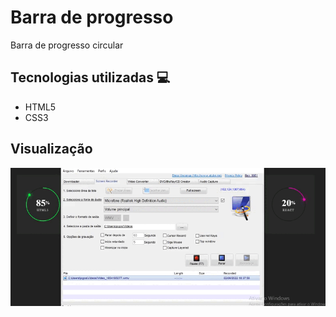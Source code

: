 # Barra de progresso
Barra de progresso circular

## Tecnologias utilizadas 💻

<ul>
  <li>HTML5</li>
  <li>CSS3</li>
</ul>

## Visualização

<img src="Video_1654195077.gif">
